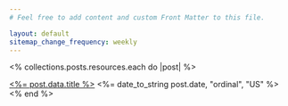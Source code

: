 ```yaml
---
# Feel free to add content and custom Front Matter to this file.

layout: default
sitemap_change_frequency: weekly
---
```


<% collections.posts.resources.each do |post| %>
  <div class="post-item">
    <a href="<%= post.relative_url %>"><%= post.data.title %></a>
    <span class="muted">
      <%= date_to_string post.date, "ordinal", "US" %>
    </span>
  </div>
<% end %>
